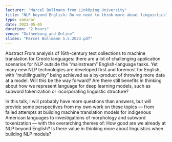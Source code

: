 ```yaml
---
lecturer: "Marcel Bollmann from Linköping University"
title: "NLP beyond English: Do we need to think more about linguistics?"
type: seminar
date: 2023-05-05
duration: "2 hours"
venue: "Gothenburg and Online"
slides: "Marcel Bollmann 5.5.2023.pdf"
---
```


Abstract
From analysis of 16th-century text collections to machine translation for Creole languages: there are a lot of challenging application scenarios for NLP outside the “mainstream” English-language tasks. Yet many new NLP technologies are developed first and foremost for English, with “multilinguality” being achieved as a by-product of throwing more data at a model. Will this be the way forward? Are there still benefits in thinking about how we represent language for deep learning models, such as subword tokenization or incorporating linguistic structure?

In this talk, I will probably have more questions than answers, but will provide some perspectives from my own work on these topics — from failed attempts at building machine translation models for indigenous American languages to investigations of morphology and subword tokenization — with the overarching themes of: How good are we already at NLP beyond English? Is there value in thinking more about linguistics when building NLP models?
